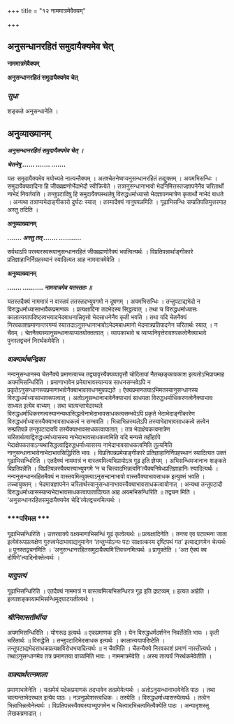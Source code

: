 +++
title = "१२ नाममात्रमेवैक्यम्"

+++


## अनुसन्धानरहितं समुदायैक्यमेव चेत्

**नाममात्रमेवैक्यम्**

**अनुसन्धानरहितं समुदायैक्यमेव चेत्**

### ***सुधा***

शङ्कते अनुसन्धानेति ।

## **अनुव्याख्यानम्**

***अनुसन्धानरहितं समुदायैक्यमेव चेत् ।***

***चेतनेषु ...... ....... .......***

यतः समुदायैक्यमेव मयोच्यते नात्यन्तैक्यम् । अतश्चेतनेष्वप्यनुसन्धानरहितं तद्युक्तम् । अयमभिसन्धिः । समुदायैक्यवादिना हि जीवब्रह्मणोर्भेदाभेदौ स्वीक्रियेते । तत्रानुसन्धानाभावो भेदनिमित्तस्तज्ज्ञापनेनैव चरितार्थो नाभेदं निवर्तयति । तन्तुपटादिषु हि समुदायैक्यस्थलेषु विरुद्धधर्माध्यासो भेदज्ञापनमात्रेण कृतार्थो नाभेदं बाधते । अन्यथा तत्राप्यभेदाङ्गीकारो दुर्घटः स्यात् । तस्मादैक्यं नानुपपन्नमिति । गूढाभिसन्धिः सम्प्रतिपत्तिमुत्तरमाह अस्तु तदिति ।

**अनुव्याख्यानम्**

***....... अस्तु तत् ....... ...........***

सर्वथाऽपि परस्परस्वरूपानुसन्धानरहितं जीवब्रह्मणोरैक्यं भवत्वित्यर्थः । विप्रतिपन्नार्थाङ्गीकारे प्रतिज्ञाहानिर्निग्रहस्थानं स्यादित्यत आह नाममात्रमेवेति ।

**अनुव्याख्यानम्**

***....... .......... नाममात्रमेव यतस्ततः ॥***

यतस्तदैक्यं नाममात्रं न वास्तवं ततस्तदभ्युपगमो न दूषणम् । अयमभिसन्धिः । तन्तुपटाद्यभेदो न विरुद्धधर्माध्यासाभावैकप्रमाणकः । प्रत्यक्षादिना तदभेदस्य सिद्धत्वात् । तथा च विरुद्धधर्माध्यासः कालात्ययापदिष्टत्वभयादभेदबाधनान्निवृत्तो भेदसाधनेनैव कृती भवति । तथा यदि चेतनैक्यं निरवकाशप्रमाणान्तरगम्यं स्यात्तदाऽनुसन्धानाभावोऽभेदमबाधमानो भेदमात्रप्रतिपादनेन चरितार्थः स्यात् । न चैवम् । चेतनैक्यस्यानुसन्धानव्याप्यतयोक्तत्वात् । व्यापकाभावे च व्याप्यनिवृत्तेरावश्यकत्वेनैक्याभावे पुनस्तद्वचनं निरर्थकमेवेति ।

### ***वाक्यार्थचन्द्रिका***

नन्वनुसन्धानस्य चेतनैक्ये प्रमाणत्वाच्च तद्व्यावृत्त्यैक्यव्यावृत्तौ चोदितायां नैतच्छङ्कावकाश इत्यतोऽभिप्रायमाह अयमभिसन्धिरिति । प्रमाणाभावेन प्रमेयाभावस्यान्यत्र साधनसम्भवेऽपि न प्रकृतेऽनुसन्धानरूपप्रमाणाभावेनैक्याभावसाधनमुपपद्यते । ऐक्यप्रमाणतयाऽभिमतस्यानुसन्धानस्य विरुद्धधर्माध्यासाभावरूपत्वात् । अतोऽनुसन्धानाभावेनैक्याभावं साधयता विरुद्धधर्माधिकरणत्वेनैक्याभावः साध्यत इत्येव वाच्यम् । तथा चात्यन्ताभेदस्थले विरुद्धधर्माधिकरणत्वस्यानन्यथासिद्धत्वेनाभेदाभावसाधकत्वसम्भवेऽपि प्रकृते भेदाभेदाङ्गीकारेण विरुद्धधर्माध्यासस्यैक्याभावसाधकत्वं न सम्भवति । भिन्नाभिन्नस्थलेऽपि तस्याभेदाभावसाधकत्वे तत्त्वेन सम्प्रतिपन्ने तन्तुपटादावपि तस्यैक्याभावसाधकत्वापातात् । तत्र भेदाक्षेपकत्वमात्रेण चरितार्थत्वाद्विरुद्धधर्माध्यासस्य नाभेदाभावसाधकत्वमिति यदि मन्यसे तर्हीहापि भेदाक्षेपकतयाऽन्यथासिद्धत्वाद्विरुद्धधर्माध्यासस्य नाभेदाभावसाधकत्वमिति तुल्यमिति नानुसन्धानाभावेनाभेदाभावसिद्धिरिति भावः । विप्रतिपन्नप्रमेयाङ्गीकारे प्रतिज्ञाहानिर्निग्रहस्थानं स्यादित्यत उक्तं गूढाभिसन्धिरिति । एतदैक्यं नाममात्रं न वास्तवमित्यभिप्रायोऽत्र गूढ इति ज्ञेयम् । अभिसन्धिमजानानः शङ्कते विप्रतिपन्नेति । विप्रतिपन्नस्यैक्यस्याभ्युपगमे ‘न च चित्त्वादभिन्नत्वमि’त्यैक्यनिषेधप्रतिज्ञाहानिः स्यादित्यर्थः । नन्वनुसन्धानरहितमैक्यं न वास्तवमित्युक्त्याऽनुसन्दानाभावो वास्तवैक्याभावसाधक इत्युक्तं भवति । तच्चायुक्तम् । भेदमात्रज्ञापनेन चरितार्थस्यानुसन्धानाभावस्यैक्याभावसाधकत्वायोगात् । अन्यथा तन्तुपटादौ विरुद्धधर्माध्यासस्याप्यभेदाभावसाधकत्वापातादित्यत आह अयमभिसन्धिरिति ॥ तद्वचन मिति । ‘अनुसन्धानरहितसमुदायैक्यमेव चेदि’त्येतद्वचनमित्यर्थः ।

### ***परिमल ***

गूढाभिसन्धिरिति । उत्तरवाक्ये वक्ष्यमाणाभिसन्धिं गूढं कृत्वेत्यर्थः ॥ प्रत्यक्षादिनेति । तन्तव एव पटात्मना जाता इत्येवंरूपप्रत्यक्षेण गुरुत्वभेदाभावाद्यनुमानेन ‘तन्तुभ्योऽन्यः पटः साक्षात्कस्य दृष्टिपथं गत’ इत्याद्यागमेन चेत्यर्थः ॥ पुनस्तद्वचनमिति । ‘अनुसन्धानरहितसमुदायैक्यमि’तिवचनमित्यर्थः ॥ प्रागुक्तेति । ‘अत ऐक्यं क्व दोषिणे’त्यादिनोक्तेत्यर्थः ।

### ***यादुपत्यं***

गूढाभिसन्धिरिति । एतदैक्यं नाममात्रं न वास्तवमित्यभिसन्धिरत्र गूढ इति द्रष्टव्यम् ॥ इत्यत आहेति । इत्याशङ्कायामभिसन्धिमुद्घाटयतीत्यर्थः ।

### ***श्रीनिवासतीर्थीया***

अयमभिसन्धिरिति । योगरूढ इत्यर्थः ॥ एकप्रमाणक इति । येन विरुद्धधर्मदर्शनेन निवर्तेतेति भावः । कृती चरितार्थः ॥ विरुद्धेति । तन्तुपटादिभेदसाधक इत्यर्थः । कालात्ययापदिष्टेति । तन्तुपटाद्यभेदसाधकप्रत्यक्षविरोधभयादित्यर्थः ॥ न चैवमिति । चैतन्यैक्ये निरवकाशं प्रमाणं नास्तीत्यर्थः । तथाऽनुसन्धानमेव तत्र प्रमाणतया वाच्यमिति भावः । नाममात्रमेवेति । अस्य तात्पर्यं निरर्थकमेवेतीति ।

### ***वाक्यार्थरत्नमाला***

प्रमाणाभावेनेति । यत्प्रमेयं यदेकप्रमाणकं तदभावेन तत्प्रमेयेत्यर्थः । अतोऽनुसन्धानाभावेनेति पाठः । तथा चात्यन्ताभेदस्थल इत्येव पाठः । नञनुप्रवेशस्त्वधिकः । तस्येति । विरुद्धधर्माध्यासस्येत्यर्थः । तत्वेन भिन्नाभिन्नत्वेनेत्यर्थः । विप्रतिपन्नस्यैक्यस्याभ्युपगमेन च चित्वादभिन्नत्वमित्यैक्येति पाठः । अन्यादृशस्तु लेखकप्रमादात् ।

